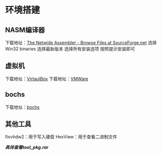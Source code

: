# 环境搭建

## NASM编译器

下载地址：[The Netwide Assembler - Browse Files at SourceForge.net](https://sourceforge.net/projects/nasm/files/)
选择Win32 binaries
选择最新版本
选择所有安装选项
按照提示安装即可

## 虚拟机

下载地址：[VirtaulBox](https://www.virtualbox.org/wiki/Downloads)
下载地址：[VMWare](https://tanzu.vmware.com/get-started)

## bochs

下载地址：[bochs](http://bochs.sourceforge.net/)

## 其他工具

fixvhdw2：用于写入硬盘
HexView：用于查看二进制文件

***具体查看tool_pkg.rar***
